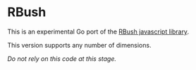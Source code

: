 RBush
=====

This is an experimental Go port of the [RBush javascript library](https://github.com/mourner/rbush).

This version supports any number of dimensions.

*Do not rely on this code at this stage.*


